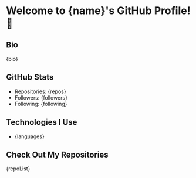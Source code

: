 # Welcome to {name}'s GitHub Profile! 🎉

## Bio
{bio}

## GitHub Stats
- Repositories: {repos}
- Followers: {followers}
- Following: {following}

## Technologies I Use
- {languages}

## Check Out My Repositories
{repoList}

